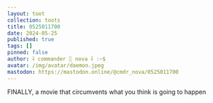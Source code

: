 ```yaml
---
layout: toot
collection: toots
title: 0525011700
date: 2024-05-25
published: true
tags: []
pinned: false
author: ⸸ commander ░ nova ⸸ :~$
avatar: /img/avatar/daemon.jpeg
mastodon: https://mastodon.online/@cmdr_nova/0525011700
---
```


FINALLY, a movie that circumvents what you think is going to happen
